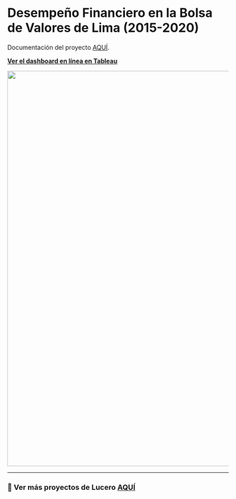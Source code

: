 # **Desempeño Financiero en la Bolsa de Valores de Lima (2015-2020)**

Documentación del proyecto [AQUÍ](https://github.com/Lu-Emperatriz/Performace-Bolsa-Valores-Lima/blob/main/2-Proj-sectors-markdown-SPN.md). 

[**Ver el dashboard en línea en Tableau**](https://tabsoft.co/38C1f5B)


<center><a href="https://tabsoft.co/38C1f5B"><img src="https://imgur.com/8duoiFH.png" width="800" height="900" /></a></center>


***

### 📌 Ver más proyectos de Lucero [AQUÍ](https://lu-emperatriz.github.io/#projects)


